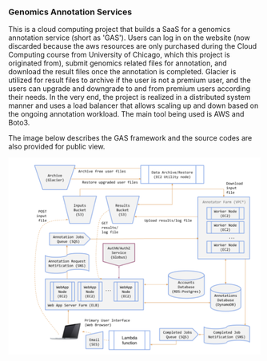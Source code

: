 ### Genomics Annotation Services

This is a cloud computing project that builds a SaaS for a genomics annotation service (short as 'GAS'). Users can log in on the website (now discarded because the aws resources are only purchased during the Cloud Computing course from University of Chicago, which this project is originated from), submit genomics related files for annotation, and download the result files once the annotation is completed. Glacier is utilized for result files to archive if the user is not a premium user, and the users can upgrade and downgrade to and from premium users according their needs. In the very end, the project is realized in a distributed system manner and uses a load balancer that allows scaling up and down based on the ongoing annotation workload. The main tool being used is AWS and Boto3.

The image below describes the GAS framework and the source codes are also provided for public view.

![GAS framework](./GAS.png)
